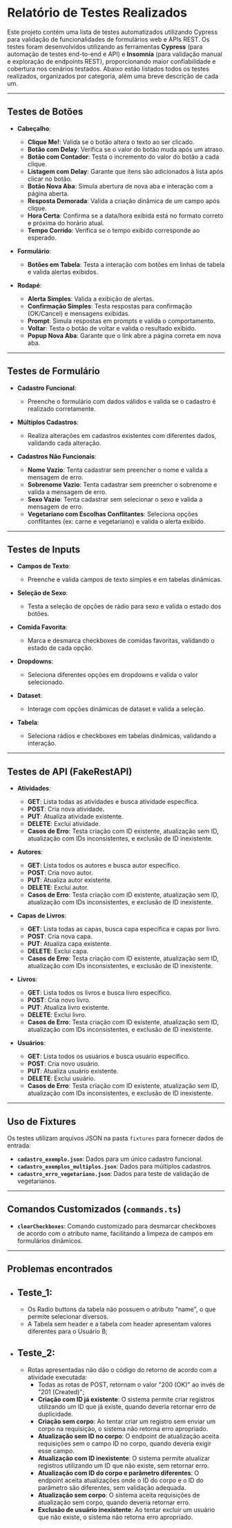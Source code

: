 # Relatório de Testes Realizados

Este projeto contém uma lista de testes automatizados utilizando Cypress para validação de funcionalidades de formulários web e APIs REST. Os testes foram desenvolvidos utilizando as ferramentas **Cypress** (para automação de testes end-to-end e API) e **Insomnia** (para validação manual e exploração de endpoints REST), proporcionando maior confiabilidade e cobertura nos cenários testados. Abaixo estão listados todos os testes realizados, organizados por categoria, além uma breve descrição de cada um.

---

## Testes de Botões

-   **Cabeçalho**:

    -   **Clique Me!**: Valida se o botão altera o texto ao ser clicado.
    -   **Botão com Delay**: Verifica se o valor do botão muda após um atraso.
    -   **Botão com Contador**: Testa o incremento do valor do botão a cada clique.
    -   **Listagem com Delay**: Garante que itens são adicionados à lista após clicar no botão.
    -   **Botão Nova Aba**: Simula abertura de nova aba e interação com a página aberta.
    -   **Resposta Demorada**: Valida a criação dinâmica de um campo após clique.
    -   **Hora Certa**: Confirma se a data/hora exibida está no formato correto e próxima do horário atual.
    -   **Tempo Corrido**: Verifica se o tempo exibido corresponde ao esperado.

-   **Formulário**:

    -   **Botões em Tabela**: Testa a interação com botões em linhas de tabela e valida alertas exibidos.

-   **Rodapé**:
    -   **Alerta Simples**: Valida a exibição de alertas.
    -   **Confirmação Simples**: Testa respostas para confirmação (OK/Cancel) e mensagens exibidas.
    -   **Prompt**: Simula respostas em prompts e valida o comportamento.
    -   **Voltar**: Testa o botão de voltar e valida o resultado exibido.
    -   **Popup Nova Aba**: Garante que o link abre a página correta em nova aba.

---

## Testes de Formulário

-   **Cadastro Funcional**:

    -   Preenche o formulário com dados válidos e valida se o cadastro é realizado corretamente.

-   **Múltiplos Cadastros**:

    -   Realiza alterações em cadastros existentes com diferentes dados, validando cada alteração.

-   **Cadastros Não Funcionais**:
    -   **Nome Vazio**: Tenta cadastrar sem preencher o nome e valida a mensagem de erro.
    -   **Sobrenome Vazio**: Tenta cadastrar sem preencher o sobrenome e valida a mensagem de erro.
    -   **Sexo Vazio**: Tenta cadastrar sem selecionar o sexo e valida a mensagem de erro.
    -   **Vegetariano com Escolhas Conflitantes**: Seleciona opções conflitantes (ex: carne e vegetariano) e valida o alerta exibido.

---

## Testes de Inputs

-   **Campos de Texto**:

    -   Preenche e valida campos de texto simples e em tabelas dinâmicas.

-   **Seleção de Sexo**:

    -   Testa a seleção de opções de rádio para sexo e valida o estado dos botões.

-   **Comida Favorita**:

    -   Marca e desmarca checkboxes de comidas favoritas, validando o estado de cada opção.

-   **Dropdowns**:

    -   Seleciona diferentes opções em dropdowns e valida o valor selecionado.

-   **Dataset**:

    -   Interage com opções dinâmicas de dataset e valida a seleção.

-   **Tabela**:
    -   Seleciona rádios e checkboxes em tabelas dinâmicas, validando a interação.

---

## Testes de API (FakeRestAPI)

-   **Atividades**:

    -   **GET**: Lista todas as atividades e busca atividade específica.
    -   **POST**: Cria nova atividade.
    -   **PUT**: Atualiza atividade existente.
    -   **DELETE**: Exclui atividade.
    -   **Casos de Erro**: Testa criação com ID existente, atualização sem ID, atualização com IDs inconsistentes, e exclusão de ID inexistente.

-   **Autores**:

    -   **GET**: Lista todos os autores e busca autor específico.
    -   **POST**: Cria novo autor.
    -   **PUT**: Atualiza autor existente.
    -   **DELETE**: Exclui autor.
    -   **Casos de Erro**: Testa criação com ID existente, atualização sem ID, atualização com IDs inconsistentes, e exclusão de ID inexistente.

-   **Capas de Livros**:

    -   **GET**: Lista todas as capas, busca capa específica e capas por livro.
    -   **POST**: Cria nova capa.
    -   **PUT**: Atualiza capa existente.
    -   **DELETE**: Exclui capa.
    -   **Casos de Erro**: Testa criação com ID existente, atualização sem ID, atualização com IDs inconsistentes, e exclusão de ID inexistente.

-   **Livros**:

    -   **GET**: Lista todos os livros e busca livro específico.
    -   **POST**: Cria novo livro.
    -   **PUT**: Atualiza livro existente.
    -   **DELETE**: Exclui livro.
    -   **Casos de Erro**: Testa criação com ID existente, atualização sem ID, atualização com IDs inconsistentes, e exclusão de ID inexistente.

-   **Usuários**:
    -   **GET**: Lista todos os usuários e busca usuário específico.
    -   **POST**: Cria novo usuário.
    -   **PUT**: Atualiza usuário existente.
    -   **DELETE**: Exclui usuário.
    -   **Casos de Erro**: Testa criação com ID existente, atualização sem ID, atualização com IDs inconsistentes, e exclusão de ID inexistente.

---

## Uso de Fixtures

Os testes utilizam arquivos JSON na pasta `fixtures` para fornecer dados de entrada:

-   **`cadastro_exemplo.json`**: Dados para um único cadastro funcional.
-   **`cadastro_exemplos_multiplos.json`**: Dados para múltiplos cadastros.
-   **`cadastro_erro_vegetariano.json`**: Dados para teste de validação de vegetarianos.

---

## Comandos Customizados (`commands.ts`)

-   **`clearCheckboxes`**: Comando customizado para desmarcar checkboxes de acordo com o atributo name, facilitando a limpeza de campos em formulários dinâmicos.

---

## Problemas encontrados

-   ## **Teste_1**:
    -   Os Radio buttons da tabela não possuem o atributo "name", o que permite selecionar diversos.
    -   A Tabela sem header e a tabela com header apresentam valores diferentes para o Usuário B;
-   ## **Teste_2**:
    -   Rotas apresentadas não dão o código do retorno de acordo com a atividade executada:
        -   Todas as rotas de POST, retornam o valor "200 (OK)" ao invés de "201 (Created)";
        -   **Criação com ID já existente**: O sistema permite criar registros utilizando um ID que já existe, quando deveria retornar erro de duplicidade.
        -   **Criação sem corpo**: Ao tentar criar um registro sem enviar um corpo na requisição, o sistema não retorna erro apropriado.
        -   **Atualização sem ID no corpo**: O endpoint de atualização aceita requisições sem o campo ID no corpo, quando deveria exigir esse campo.
        -   **Atualização com ID inexistente**: O sistema permite atualizar registros utilizando um ID que não existe, sem retornar erro.
        -   **Atualização com ID do corpo e parâmetro diferentes**: O endpoint aceita atualizações onde o ID do corpo e o ID do parâmetro são diferentes, sem validação adequada.
        -   **Atualização sem corpo**: O sistema aceita requisições de atualização sem corpo, quando deveria retornar erro.
        -   **Exclusão de usuário inexistente**: Ao tentar excluir um usuário que não existe, o sistema não retorna erro apropriado.
